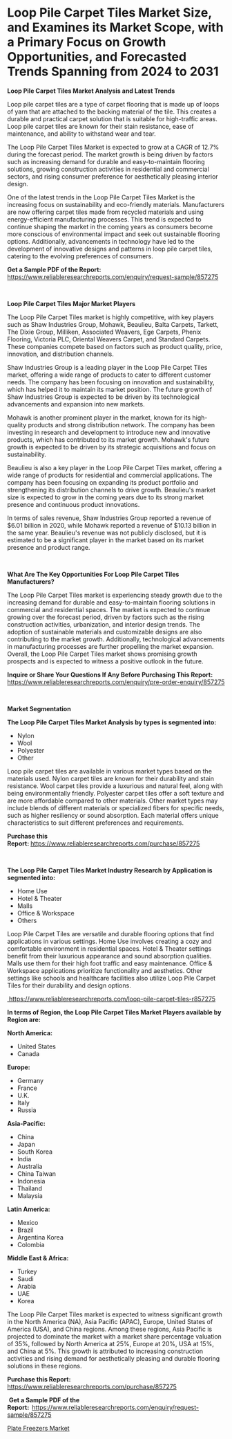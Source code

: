 <p><h1>Loop Pile Carpet Tiles Market Size, and Examines its Market Scope, with a Primary Focus on Growth Opportunities, and Forecasted Trends Spanning from 2024 to 2031</h1></p><p><strong>Loop Pile Carpet Tiles Market Analysis and Latest Trends</strong></p>
<p><p>Loop pile carpet tiles are a type of carpet flooring that is made up of loops of yarn that are attached to the backing material of the tile. This creates a durable and practical carpet solution that is suitable for high-traffic areas. Loop pile carpet tiles are known for their stain resistance, ease of maintenance, and ability to withstand wear and tear.</p><p>The Loop Pile Carpet Tiles Market is expected to grow at a CAGR of 12.7% during the forecast period. The market growth is being driven by factors such as increasing demand for durable and easy-to-maintain flooring solutions, growing construction activities in residential and commercial sectors, and rising consumer preference for aesthetically pleasing interior design.</p><p>One of the latest trends in the Loop Pile Carpet Tiles Market is the increasing focus on sustainability and eco-friendly materials. Manufacturers are now offering carpet tiles made from recycled materials and using energy-efficient manufacturing processes. This trend is expected to continue shaping the market in the coming years as consumers become more conscious of environmental impact and seek out sustainable flooring options. Additionally, advancements in technology have led to the development of innovative designs and patterns in loop pile carpet tiles, catering to the evolving preferences of consumers.</p></p>
<p><strong>Get a Sample PDF of the Report:&nbsp;</strong> <a href="https://www.reliableresearchreports.com/enquiry/request-sample/857275">https://www.reliableresearchreports.com/enquiry/request-sample/857275</a></p>
<p>&nbsp;</p>
<p><strong>Loop Pile Carpet Tiles Major Market Players</strong></p>
<p><p>The Loop Pile Carpet Tiles market is highly competitive, with key players such as Shaw Industries Group, Mohawk, Beaulieu, Balta Carpets, Tarkett, The Dixie Group, Milliken, Associated Weavers, Ege Carpets, Phenix Flooring, Victoria PLC, Oriental Weavers Carpet, and Standard Carpets. These companies compete based on factors such as product quality, price, innovation, and distribution channels.</p><p>Shaw Industries Group is a leading player in the Loop Pile Carpet Tiles market, offering a wide range of products to cater to different customer needs. The company has been focusing on innovation and sustainability, which has helped it to maintain its market position. The future growth of Shaw Industries Group is expected to be driven by its technological advancements and expansion into new markets.</p><p>Mohawk is another prominent player in the market, known for its high-quality products and strong distribution network. The company has been investing in research and development to introduce new and innovative products, which has contributed to its market growth. Mohawk's future growth is expected to be driven by its strategic acquisitions and focus on sustainability.</p><p>Beaulieu is also a key player in the Loop Pile Carpet Tiles market, offering a wide range of products for residential and commercial applications. The company has been focusing on expanding its product portfolio and strengthening its distribution channels to drive growth. Beaulieu's market size is expected to grow in the coming years due to its strong market presence and continuous product innovations.</p><p>In terms of sales revenue, Shaw Industries Group reported a revenue of $6.01 billion in 2020, while Mohawk reported a revenue of $10.13 billion in the same year. Beaulieu's revenue was not publicly disclosed, but it is estimated to be a significant player in the market based on its market presence and product range.</p></p>
<p>&nbsp;</p>
<p><strong>What Are The Key Opportunities For Loop Pile Carpet Tiles Manufacturers?</strong></p>
<p><p>The Loop Pile Carpet Tiles market is experiencing steady growth due to the increasing demand for durable and easy-to-maintain flooring solutions in commercial and residential spaces. The market is expected to continue growing over the forecast period, driven by factors such as the rising construction activities, urbanization, and interior design trends. The adoption of sustainable materials and customizable designs are also contributing to the market growth. Additionally, technological advancements in manufacturing processes are further propelling the market expansion. Overall, the Loop Pile Carpet Tiles market shows promising growth prospects and is expected to witness a positive outlook in the future.</p></p>
<p><strong>Inquire or Share Your Questions If Any Before Purchasing This Report:</strong> <a href="https://www.reliableresearchreports.com/enquiry/pre-order-enquiry/857275">https://www.reliableresearchreports.com/enquiry/pre-order-enquiry/857275</a></p>
<p>&nbsp;</p>
<p><strong>Market Segmentation</strong></p>
<p><strong>The Loop Pile Carpet Tiles Market Analysis by types is segmented into:</strong></p>
<p><ul><li>Nylon</li><li>Wool</li><li>Polyester</li><li>Other</li></ul></p>
<p><p>Loop pile carpet tiles are available in various market types based on the materials used. Nylon carpet tiles are known for their durability and stain resistance. Wool carpet tiles provide a luxurious and natural feel, along with being environmentally friendly. Polyester carpet tiles offer a soft texture and are more affordable compared to other materials. Other market types may include blends of different materials or specialized fibers for specific needs, such as higher resiliency or sound absorption. Each material offers unique characteristics to suit different preferences and requirements.</p></p>
<p><strong>Purchase this Report:&nbsp;</strong><a href="https://www.reliableresearchreports.com/purchase/857275">https://www.reliableresearchreports.com/purchase/857275</a></p>
<p>&nbsp;</p>
<p><strong>The Loop Pile Carpet Tiles Market Industry Research by Application is segmented into:</strong></p>
<p><ul><li>Home Use</li><li>Hotel & Theater</li><li>Malls</li><li>Office & Workspace</li><li>Others</li></ul></p>
<p><p>Loop Pile Carpet Tiles are versatile and durable flooring options that find applications in various settings. Home Use involves creating a cozy and comfortable environment in residential spaces. Hotel & Theater settings benefit from their luxurious appearance and sound absorption qualities. Malls use them for their high foot traffic and easy maintenance. Office & Workspace applications prioritize functionality and aesthetics. Other settings like schools and healthcare facilities also utilize Loop Pile Carpet Tiles for their durability and design options.</p></p>
<p><a href="https://www.reliableresearchreports.com/loop-pile-carpet-tiles-r857275">&nbsp;https://www.reliableresearchreports.com/loop-pile-carpet-tiles-r857275</a></p>
<p><strong>In terms of Region, the Loop Pile Carpet Tiles Market Players available by Region are:</strong></p>
<p>
    <p> <strong> North America: </strong>
        <ul>
            <li>United States</li>
            <li>Canada</li>
        </ul>
        </p> 
    <p> <strong> Europe: </strong>
        <ul>
            <li>Germany</li>
            <li>France</li>
            <li>U.K.</li>
            <li>Italy</li>
            <li>Russia</li>
        </ul>
        </p> 
    <p> <strong> Asia-Pacific: </strong>
        <ul>
            <li>China</li>
            <li>Japan</li>
            <li>South Korea</li>
            <li>India</li>
            <li>Australia</li>
            <li>China Taiwan</li>
            <li>Indonesia</li>
            <li>Thailand</li>
            <li>Malaysia</li>
        </ul>
        </p> 
    <p> <strong> Latin America: </strong>
        <ul>
            <li>Mexico</li>
            <li>Brazil</li>
            <li>Argentina Korea</li>
            <li>Colombia</li>
        </ul>
        </p> 
    <p> <strong> Middle East & Africa: </strong>
        <ul>
            <li>Turkey</li>
            <li>Saudi</li>
            <li>Arabia</li>
            <li>UAE</li>
            <li>Korea</li>
        </ul>
    </p>
    </p>
<p><p>The Loop Pile Carpet Tiles market is expected to witness significant growth in the North America (NA), Asia Pacific (APAC), Europe, United States of America (USA), and China regions. Among these regions, Asia Pacific is projected to dominate the market with a market share percentage valuation of 35%, followed by North America at 25%, Europe at 20%, USA at 15%, and China at 5%. This growth is attributed to increasing construction activities and rising demand for aesthetically pleasing and durable flooring solutions in these regions.</p></p>
<p><strong>Purchase this Report: </strong><a href="https://www.reliableresearchreports.com/purchase/857275">https://www.reliableresearchreports.com/purchase/857275</a></p>
<p>&nbsp;<strong>Get a Sample PDF of the Report:&nbsp;&nbsp;</strong><a href="https://www.reliableresearchreports.com/enquiry/request-sample/857275">https://www.reliableresearchreports.com/enquiry/request-sample/857275</a></p>
<p><strong></strong></p>
<p><p><a href="https://issuu.com/reportprime-2/docs/plate-freezers-market-size-2030.pptx">Plate Freezers Market</a></p></p>